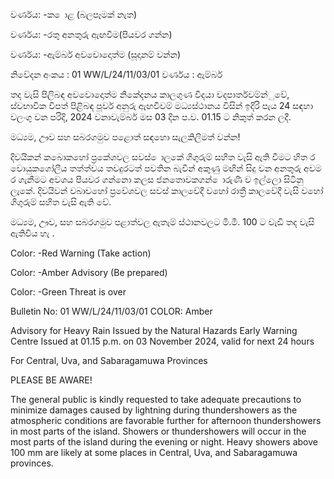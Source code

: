 වර්ණය: -ක ොළ (බලපෑමක් නැත)

වර්ණය: -රතු අනතුරු ඇඟවීම(පියවර ගන්න)

වර්ණය: -ඇම්බර් අවවොදොත්ම (සූදානම් වන්න)

නිවේදන අංකය : 01 WW/L/24/11/03/01 වර්ණය : ඇම්බර්

තද වැසි පිලිබඳ අවවොදොත්ම නිකේදනය කාලගුණ විදයා වදපාර්තවම්න්ුවේ, ස්වභාවික විපත් පිළිබඳ පූර්ව අනුරු ඇඟවීවම් මධ්‍යස්ථානය විසින් ඉදිරි පැය 24 සඳහා වලංගු වන පරිදි, 2024 වනාවැම්බර් මස 03 දින ප.ව. 01.15 ට නිකුත් කරන ලදී.

මධ්‍යම, ඌව සහ සබරගමුව පළොත් සඳහො සැලකිලිමත් වන්න!

දිවයිකන් කබොකහෝ ප්‍රකේශවල සවස් ොලකේ ගිගුරුම් සහිත වැසි ඇති වීමට හිත ර වොයුකගෝලීය තත්ත්වය තවදුරටත් පවතින බැවින් අකුණු මඟින් සිදු වන අනතුරු අවම ර ගැනීමට අවශය පියවර ගන්නො කලස ජනතොවකගන් ොරුණි ව ඉල්ලො සිටිනු ලැකේ. දිවයිවන් වබාවහෝ ප්‍රවේශවල සවස් කාලවේදී වහෝ රාත්‍රී කාලවේදී වැසි වහෝ ගිගුරුම් සහිත වැසි ඇති වේ.

මධ්‍යම, ඌව, සහ සබරගමුව පළාත්වල ඇතැම් ස්ථානවලට මි.මී. 100 ට වැඩි තද වැසි ඇතිවිය හැ .

Color: -Red Warning (Take action)

Color: -Amber Advisory (Be prepared)

Color: -Green Threat is over

Bulletin No: 01 WW/L/24/11/03/01 COLOR: Amber

Advisory for Heavy Rain Issued by the Natural Hazards Early Warning Centre Issued at 01.15 p.m. on 03 November 2024, valid for next 24 hours

For Central, Uva, and Sabaragamuwa Provinces

PLEASE BE AWARE!

The general public is kindly requested to take adequate precautions to minimize damages caused by lightning during thundershowers as the atmospheric conditions are favorable further for afternoon thundershowers in most parts of the island. Showers or thundershowers will occur in the most parts of the island during the evening or night. Heavy showers above 100 mm are likely at some places in Central, Uva, and Sabaragamuwa provinces.